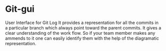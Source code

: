 Git-gui
=======

User Interface for Git Log
It provides a representation for all the commits in a particular branch which always point toward the parent commits.
It gives a clear understanding of the work flow. So if your team member makes any ammends to it one can easily identify
them with the help of the diagramatic representation.
